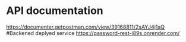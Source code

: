 # API documentation
https://documenter.getpostman.com/view/39168811/2sAYJ4j1aQ
#Backened deplyed service
https://password-rest-i89s.onrender.com/
